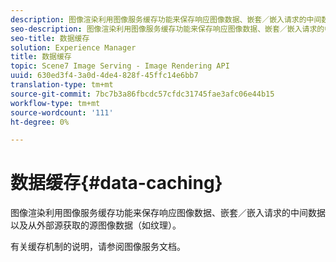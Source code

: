 ```yaml
---
description: 图像渲染利用图像服务缓存功能来保存响应图像数据、嵌套／嵌入请求的中间数据以及从外部源获取的源图像数据（如纹理）。
seo-description: 图像渲染利用图像服务缓存功能来保存响应图像数据、嵌套／嵌入请求的中间数据以及从外部源获取的源图像数据（如纹理）。
seo-title: 数据缓存
solution: Experience Manager
title: 数据缓存
topic: Scene7 Image Serving - Image Rendering API
uuid: 630ed3f4-3a0d-4de4-828f-45ffc14e6bb7
translation-type: tm+mt
source-git-commit: 7bc7b3a86fbcdc57cfdc31745fae3afc06e44b15
workflow-type: tm+mt
source-wordcount: '111'
ht-degree: 0%

---
```



# 数据缓存{#data-caching}

图像渲染利用图像服务缓存功能来保存响应图像数据、嵌套／嵌入请求的中间数据以及从外部源获取的源图像数据（如纹理）。

有关缓存机制的说明，请参阅图像服务文档。
